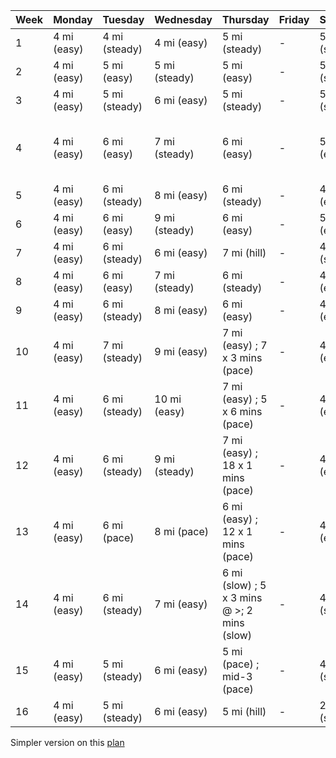  Week | Monday | Tuesday  | Wednesday | Thursday | Friday | Saturday | Sunday | Passed |
 ---- | ------ | -------- | --------- | -------- | ------ | -------- | ------ | ------ |
1 |   4 mi (easy) | 4 mi (steady) | 4 mi (easy) | 5 mi (steady) | - | 5 mi (steady) | 9 mi (slow) | ✅ |
2 |   4 mi (easy) | 5 mi (easy) | 5 mi (steady) | 5 mi (easy) | - | 5 mi (steady) | 11 mi (slow) | ✅ |
3 |   4 mi (easy) | 5 mi (steady) | 6 mi (easy) | 5 mi (steady) | - | 5 mi (steady) | 13 mi (easy) | ✅ |
4 |   4 mi (easy) | 6 mi (easy) | 7 mi (steady) | 6 mi (easy) | - | 5 mi (easy) | 15 mi (easy, mid-5 mi pace)  | |
5 |   4 mi (easy) | 6 mi (steady) | 8 mi (easy) | 6 mi (steady) | - | 4 mi (easy) | 13.1 mi (pace) | |
6 |   4 mi (easy) | 6 mi (easy) | 9 mi (steady) | 6 mi (easy) | - | 5 mi (easy) | 17 mi (easy) | |
7 |   4 mi (easy) | 6 mi (steady) | 6 mi (easy) | 7 mi (hill) | - | 4 mi (steady) | 20 mi (easy) | |
8 |   4 mi (easy) | 6 mi (easy) | 7 mi (steady) | 6  mi (steady) | - | 4 mi (easy) | 13.1 mi (steady) |
9 |   4 mi (easy) | 6 mi (steady) | 8 mi (easy) | 6  mi (easy) | - | 4 mi (easy) | 20 mi (easy) |
10 |   4 mi (easy) | 7 mi (steady) | 9 mi (easy) | 7  mi (easy) ; 7 x 3 mins (pace) | - | 4 mi (easy) | 15 mi (steady) |
11 |   4 mi (easy) | 6 mi (steady) | 10 mi (easy) | 7 mi (easy) ; 5 x 6 mins (pace) | - | 4 mi (easy) | 20 mi (easy) |
12 |   4 mi (easy) | 6 mi (steady) | 9 mi (steady) | 7 mi (easy) ; 18 x 1 mins (pace) | - | 4 mi (easy) | 17 mi (easy) |
13 |   4 mi (easy) | 6 mi (pace) | 8 mi (pace)  | 6 mi (easy) ; 12 x 1 mins (pace)  | - | 4 mi (easy) | 21 mi (slow) |
14 |   4 mi (easy) | 6 mi (steady) | 7 mi (easy) | 6 mi (slow) ; 5 x 3 mins @ >; 2 mins (slow) | - | 4 mi (slow) | 15 mi (pace) |
15 |   4 mi (easy) | 5 mi (steady) | 6 mi (easy) | 5 mi (pace) ; mid-3 (pace) | - | 4 mi (slow) | 10 mi (easy) |
16 |   4 mi (easy) | 5 mi (steady) | 6 mi (easy) | 5 mi (hill) | - | 2 mi (slow) | 26.2 mi (pace) |

Simpler version on this [plan](https://www.runnersworld.com/uk/training/marathon/a760109/rws-basic-marathon-schedules-intermediate/)
